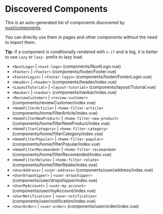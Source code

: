 # Discovered Components

This is an auto-generated list of components discovered by [nuxt/components](https://github.com/nuxt/components).

You can directly use them in pages and other components without the need to import them.

**Tip:** If a component is conditionally rendered with `v-if` and is big, it is better to use `Lazy` or `lazy-` prefix to lazy load.

- `<NuxtLogo>` | `<nuxt-logo>` (components/NuxtLogo.vue)
- `<Footer>` | `<footer>` (components/footer/Footer.vue)
- `<FooterLogin>` | `<footer-login>` (components/footer/FooterLogin.vue)
- `<Header>` | `<header>` (components/header/index.vue)
- `<LayoutTutorial>` | `<layout-tutorial>` (components/layout/Tutorial.vue)
- `<Navbar>` | `<navbar>` (components/navbar/index.vue)
- `<ReviewCustomer>` | `<review-customer>` (components/reviewCustomer/index.vue)
- `<HomeFilterArticle>` | `<home-filter-article>` (components/home/filterArticle/index.vue)
- `<HomeFilterNewProduct>` | `<home-filter-new-product>` (components/home/filterNewProduct/index.vue)
- `<HomeFilterCategory>` | `<home-filter-category>` (components/home/filterCategory/index.vue)
- `<HomeFilterPopular>` | `<home-filter-popular>` (components/home/filterPopular/index.vue)
- `<HomeFilterRecomanded>` | `<home-filter-recomanded>` (components/home/filterRecomanded/index.vue)
- `<HomeFilterRelate>` | `<home-filter-relate>` (components/home/filterRelate/index.vue)
- `<UserAddress>` | `<user-address>` (components/user/address/index.vue)
- `<UserDropshipper>` | `<user-dropshipper>` (components/user/dropshipper/index.vue)
- `<UserMyAccount>` | `<user-my-account>` (components/user/myAccount/index.vue)
- `<UserNotification>` | `<user-notification>` (components/user/notification/index.vue)
- `<UserOrder>` | `<user-order>` (components/user/order/index.vue)
